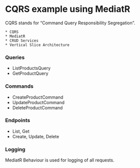 # CQRS example using MediatR
CQRS stands for “Command Query Responsibility Segregation”.

    * CQRS
    * MediatR
    * CRUD Services
    * Vertical Slice Architecture

### Queries
* ListProductsQuery
* GetProductQuery

### Commands
* CreateProductCommand
* UpdateProductCommand
* DeleteProductCommand

### Endpoints
* List, Get
* Create, Update, Delete

### Logging
MediatR Behaviour is used for logging of all requests.
